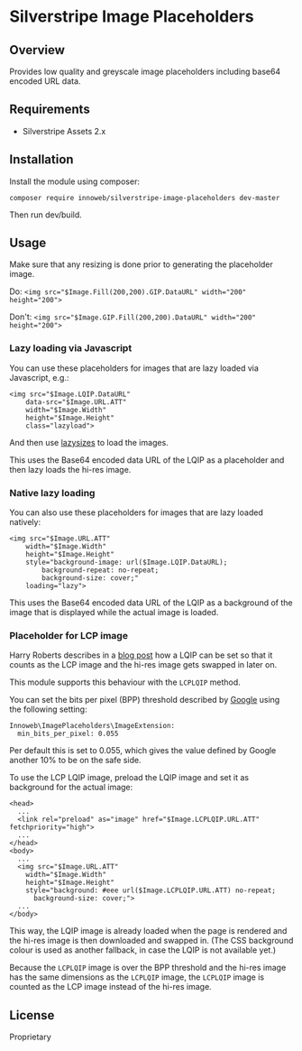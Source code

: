 # Silverstripe Image Placeholders

## Overview

Provides low quality and greyscale image placeholders including base64 encoded URL data.

## Requirements

* Silverstripe Assets 2.x

## Installation

Install the module using composer:
```
composer require innoweb/silverstripe-image-placeholders dev-master
```
Then run dev/build.

## Usage

Make sure that any resizing is done prior to generating the placeholder image.

Do: `<img src="$Image.Fill(200,200).GIP.DataURL" width="200" height="200">`

Don't: `<img src="$Image.GIP.Fill(200,200).DataURL" width="200" height="200">`

### Lazy loading via Javascript

You can use these placeholders for images that are lazy loaded via Javascript, e.g.:

```
<img src="$Image.LQIP.DataURL" 
	data-src="$Image.URL.ATT" 
	width="$Image.Width" 
	height="$Image.Height" 
	class="lazyload">
```

And then use [lazysizes](https://github.com/aFarkas/lazysizes) to load the images.

This uses the Base64 encoded data URL of the LQIP as a placeholder and then lazy loads the hi-res image.

### Native lazy loading

You can also use these placeholders for images that are lazy loaded natively:

```
<img src="$Image.URL.ATT" 
	width="$Image.Width" 
	height="$Image.Height" 
	style="background-image: url($Image.LQIP.DataURL); 
		background-repeat: no-repeat; 
		background-size: cover;" 
	loading="lazy">
```

This uses the Base64 encoded data URL of the LQIP as a background of the image that is displayed 
while the actual image is loaded.

### Placeholder for LCP image

Harry Roberts describes in a [blog post](https://csswizardry.com/2023/09/the-ultimate-lqip-lcp-technique/) 
how a LQIP can be set so that it counts as the LCP image and the hi-res image gets swapped in later on. 

This module supports this behaviour with the `LCPLQIP` method.

You can set the bits per pixel (BPP) threshold described by 
[Google](https://chromium.googlesource.com/chromium/src/+/refs/heads/main/docs/speed/metrics_changelog/2023_04_lcp.md)
using the following setting:

```
Innoweb\ImagePlaceholders\ImageExtension:
  min_bits_per_pixel: 0.055
```

Per default this is set to 0.055, which gives the value defined by Google another 10% to be on 
the safe side.

To use the LCP LQIP image, preload the LQIP image and set it as background for the actual image:

```
<head>
  ...
  <link rel="preload" as="image" href="$Image.LCPLQIP.URL.ATT" fetchpriority="high">
  ...
</head>
<body>
  ...
  <img src="$Image.URL.ATT" 
    width="$Image.Width" 
    height="$Image.Height" 
    style="background: #eee url($Image.LCPLQIP.URL.ATT) no-repeat; 
      background-size: cover;">
  ...
</body>

```

This way, the LQIP image is already loaded when the page is rendered and the hi-res image is then 
downloaded and swapped in. (The CSS background colour is used as another fallback, in case the 
LQIP is not available yet.)

Because the `LCPLQIP` image is over the BPP threshold and the hi-res image has the same dimensions 
as the `LCPLQIP` image, the `LCPLQIP` image is counted as the LCP image instead of the hi-res image.

## License

Proprietary
